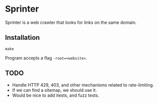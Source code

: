 # Sprinter
Sprinter is a web crawler that looks for links on the same domain.

## Installation
    make

Program accepts a flag `-root=<website>`.

## TODO
* Handle HTTP 429, 403, and other mechanisms related to rate-limiting.
* If we can find a sitemap, we should use it.
* Would be nice to add itests, and fuzz tests.
